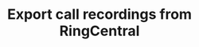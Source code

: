 ---
title: Export call recordings from RingCentral
description: Break your calls free from RingCentral
offer_name: RingCentral
offer_image: /assets/images/logos/logo-ringcentral.svg
layout: landing-page
discount: true
exportendpoints:
    - SFTP
    - Gong.io
    - CallMiner
    - Amazon S3
    - Google Cloud Storage
    - Microsoft Azure Storage
    - SCP
    - Chorus.ai
    - QuickTranscript
    - Trint
---